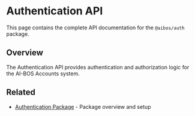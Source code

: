 # Authentication API

This page contains the complete API documentation for the `@aibos/auth` package.

## Overview

The Authentication API provides authentication and authorization logic for the AI-BOS Accounts
system.

## Related

- [Authentication Package](../packages/auth) - Package overview and setup
